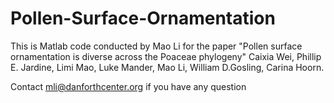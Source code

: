 # Pollen-Surface-Ornamentation
This is Matlab code conducted by Mao Li for the paper 
"Pollen surface ornamentation is diverse across the Poaceae phylogeny"
Caixia Wei, Phillip E. Jardine, Limi Mao, Luke Mander, Mao Li, William D.Gosling, Carina Hoorn.

Contact mli@danforthcenter.org if you have any question
